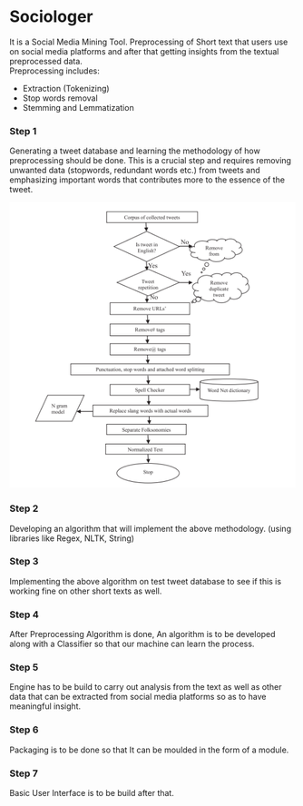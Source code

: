 # Sociologer
It is a Social Media Mining Tool.
Preprocessing of Short text that users use on social media platforms and after that getting insights from the textual preprocessed data.  
Preprocessing includes:
* Extraction (Tokenizing)
* Stop words removal
* Stemming and Lemmatization

### Step 1  
Generating a tweet database and learning the methodology of how preprocessing should be done. This is a crucial step and requires removing unwanted data (stopwords, redundant words etc.) from tweets and emphasizing important words that contributes more to the essence of the tweet.  

![Screenshot](Preprocessing_tweets.PNG)  

### Step 2
Developing an algorithm that will implement the above methodology. (using libraries like Regex, NLTK, String)

### Step 3
Implementing the above algorithm on test tweet database to see if this is working fine on other short texts as well.

### Step 4
After Preprocessing Algorithm is done, An algorithm is to be developed along with a Classifier so that our machine can learn the process.

### Step 5
Engine has to be build to carry out analysis from the text as well as other data that can be extracted from social media platforms so as to have meaningful insight.

### Step 6
Packaging is to be done so that It can be moulded in the form of a module.

### Step 7
Basic User Interface is to be build after that.
